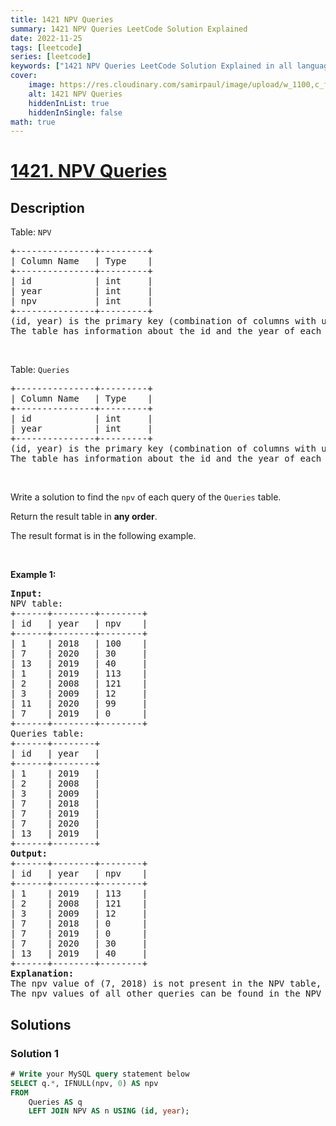 ```yaml
---
title: 1421 NPV Queries
summary: 1421 NPV Queries LeetCode Solution Explained
date: 2022-11-25
tags: [leetcode]
series: [leetcode]
keywords: ["1421 NPV Queries LeetCode Solution Explained in all languages", "1421 NPV Queries", "LeetCode", "leetcode solution in Python3 C++ Java Go PHP Ruby Swift TypeScript Rust C# JavaScript C", "GeeksforGeeks", "InterviewBit", "Coding Ninjas", "HackerRank", "HackerEarth", "CodeChef", "TopCoder", "AlgoExpert", "freeCodeCamp", "Codeforces", "GitHub", "AtCoder", "Samir Paul"]
cover:
    image: https://res.cloudinary.com/samirpaul/image/upload/w_1100,c_fit,co_rgb:FFFFFF,l_text:Arial_75_bold:1421 NPV Queries - Solution Explained/problem-solving.webp
    alt: 1421 NPV Queries
    hiddenInList: true
    hiddenInSingle: false
math: true
---
```



# [1421. NPV Queries](https://leetcode.com/problems/npv-queries)


## Description

<p>Table: <code>NPV</code></p>

<pre>
+---------------+---------+
| Column Name   | Type    |
+---------------+---------+
| id            | int     |
| year          | int     |
| npv           | int     |
+---------------+---------+
(id, year) is the primary key (combination of columns with unique values) of this table.
The table has information about the id and the year of each inventory and the corresponding net present value.
</pre>

<p>&nbsp;</p>

<p>Table: <code>Queries</code></p>

<pre>
+---------------+---------+
| Column Name   | Type    |
+---------------+---------+
| id            | int     |
| year          | int     |
+---------------+---------+
(id, year) is the primary key (combination of columns with unique values) of this table.
The table has information about the id and the year of each inventory query.
</pre>

<p>&nbsp;</p>

<p>Write a solution to find the <code>npv</code> of each query of the <code>Queries</code> table.</p>

<p>Return the result table in <strong>any order</strong>.</p>

<p>The result format is in the following example.</p>

<p>&nbsp;</p>
<p><strong class="example">Example 1:</strong></p>

<pre>
<strong>Input:</strong> 
NPV table:
+------+--------+--------+
| id   | year   | npv    |
+------+--------+--------+
| 1    | 2018   | 100    |
| 7    | 2020   | 30     |
| 13   | 2019   | 40     |
| 1    | 2019   | 113    |
| 2    | 2008   | 121    |
| 3    | 2009   | 12     |
| 11   | 2020   | 99     |
| 7    | 2019   | 0      |
+------+--------+--------+
Queries table:
+------+--------+
| id   | year   |
+------+--------+
| 1    | 2019   |
| 2    | 2008   |
| 3    | 2009   |
| 7    | 2018   |
| 7    | 2019   |
| 7    | 2020   |
| 13   | 2019   |
+------+--------+
<strong>Output:</strong> 
+------+--------+--------+
| id   | year   | npv    |
+------+--------+--------+
| 1    | 2019   | 113    |
| 2    | 2008   | 121    |
| 3    | 2009   | 12     |
| 7    | 2018   | 0      |
| 7    | 2019   | 0      |
| 7    | 2020   | 30     |
| 13   | 2019   | 40     |
+------+--------+--------+
<strong>Explanation:</strong> 
The npv value of (7, 2018) is not present in the NPV table, we consider it 0.
The npv values of all other queries can be found in the NPV table.
</pre>

## Solutions

### Solution 1

<!-- tabs:start -->

```sql
# Write your MySQL query statement below
SELECT q.*, IFNULL(npv, 0) AS npv
FROM
    Queries AS q
    LEFT JOIN NPV AS n USING (id, year);
```

<!-- tabs:end -->

<!-- end -->
